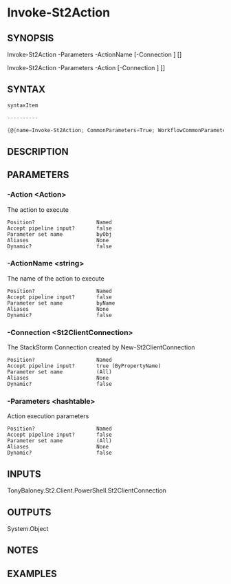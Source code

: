 ﻿# Invoke-St2Action
## SYNOPSIS

Invoke-St2Action -Parameters <hashtable> -ActionName <string> [-Connection <St2ClientConnection>] [<CommonParameters>]

Invoke-St2Action -Parameters <hashtable> -Action <Action> [-Connection <St2ClientConnection>] [<CommonParameters>]


## SYNTAX
```powershell
syntaxItem                                                                                                                                                                                                                                                                                                                                                                                                                                                                                                         

----------                                                                                                                                                                                                                                                                                                                                                                                                                                                                                                         

{@{name=Invoke-St2Action; CommonParameters=True; WorkflowCommonParameters=False; parameter=System.Object[]}, @{name=Invoke-St2Action; CommonParameters=True; WorkflowCommonParameters=False; parameter=System.Object[]}}
```

## DESCRIPTION


## PARAMETERS
### -Action &lt;Action&gt;
The action to execute
```
Position?                    Named
Accept pipeline input?       false
Parameter set name           byObj
Aliases                      None
Dynamic?                     false
```
 
### -ActionName &lt;string&gt;
The name of the action to execute
```
Position?                    Named
Accept pipeline input?       false
Parameter set name           byName
Aliases                      None
Dynamic?                     false
```
 
### -Connection &lt;St2ClientConnection&gt;
The StackStorm Connection created by New-St2ClientConnection
```
Position?                    Named
Accept pipeline input?       true (ByPropertyName)
Parameter set name           (All)
Aliases                      None
Dynamic?                     false
```
 
### -Parameters &lt;hashtable&gt;
Action execution parameters
```
Position?                    Named
Accept pipeline input?       false
Parameter set name           (All)
Aliases                      None
Dynamic?                     false
```

## INPUTS
TonyBaloney.St2.Client.PowerShell.St2ClientConnection


## OUTPUTS
System.Object

## NOTES


## EXAMPLES
